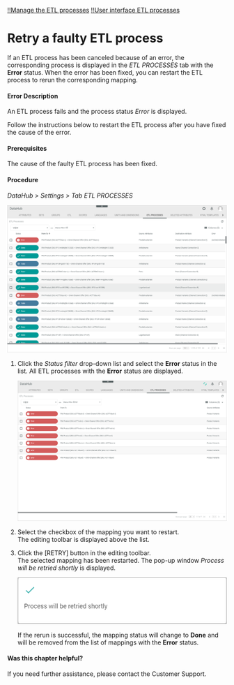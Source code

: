 [!!Manage the ETL processes](../Operation/02_ManageETLProcesses.md)
[!!User interface ETL processes](../UserInterface/02h_ETLProcesses.md)

# Retry a faulty ETL process

If an ETL process has been canceled because of an error, the corresponding process is displayed in the *ETL PROCESSES* tab with the **Error** status. When the error has been fixed, you can restart the ETL process to rerun the corresponding mapping.

#### Error Description

An ETL process fails and the process status *Error* is displayed.

Follow the instructions below to restart the ETL process after you have fixed the cause of the error.

#### Prerequisites

The cause of the faulty ETL process has been fixed.

#### Procedure

*DataHub > Settings > Tab ETL PROCESSES*

![ETL processes](../../Assets/Screenshots/DataHub/Settings/ETLProcesses/ETLProcesses.png "[ETL processes]")

1. Click the *Status filter* drop-down list and select the **Error** status in the list.
    All ETL processes with the **Error** status are displayed.

    ![Error processes](../../Assets/Screenshots/DataHub/Settings/ETLProcesses/Error.png "[Error processes]")

2. Select the checkbox of the mapping you want to restart.   
    The editing toolbar is displayed above the list.

3. Click the [RETRY] button in the editing toolbar.   
    The selected mapping has been restarted. The pop-up window *Process will be retried shortly* is displayed.

    ![Process retried](../../Assets/Screenshots/DataHub/Settings/ETLProcesses/ProcessRetried.png "[Process retried]")

    If the rerun is successful, the mapping status will change to **Done** and will be removed from the list of mappings with the **Error** status.

#### Was this chapter helpful?

If you need further assistance, please contact the Customer Support.
